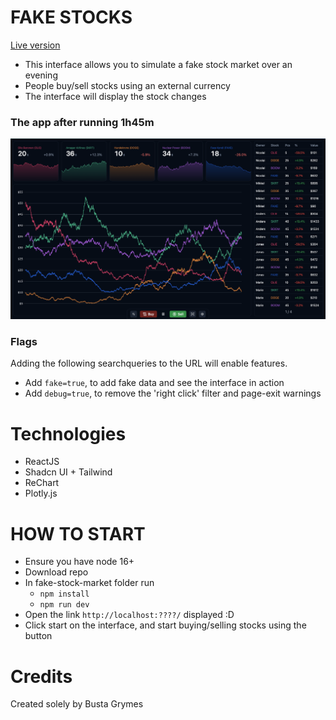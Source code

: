 # FAKE STOCKS

[Live version](https://stocks.grymse.dk)

- This interface allows you to simulate a fake stock market over an evening
- People buy/sell stocks using an external currency
- The interface will display the stock changes

### The app after running 1h45m

![A preview of the app](public/app-preview.png)

### Flags

Adding the following searchqueries to the URL will enable features.
- Add `fake=true`, to add fake data and see the interface in action
- Add `debug=true`, to remove the 'right click' filter and page-exit warnings

# Technologies

- ReactJS
- Shadcn UI + Tailwind
- ReChart
- Plotly.js

# HOW TO START

- Ensure you have node 16+
- Download repo
- In fake-stock-market folder run
  - `npm install`
  - `npm run dev`
- Open the link `http://localhost:????/` displayed :D
- Click start on the interface, and start buying/selling stocks using the button

# Credits

Created solely by Busta Grymes
